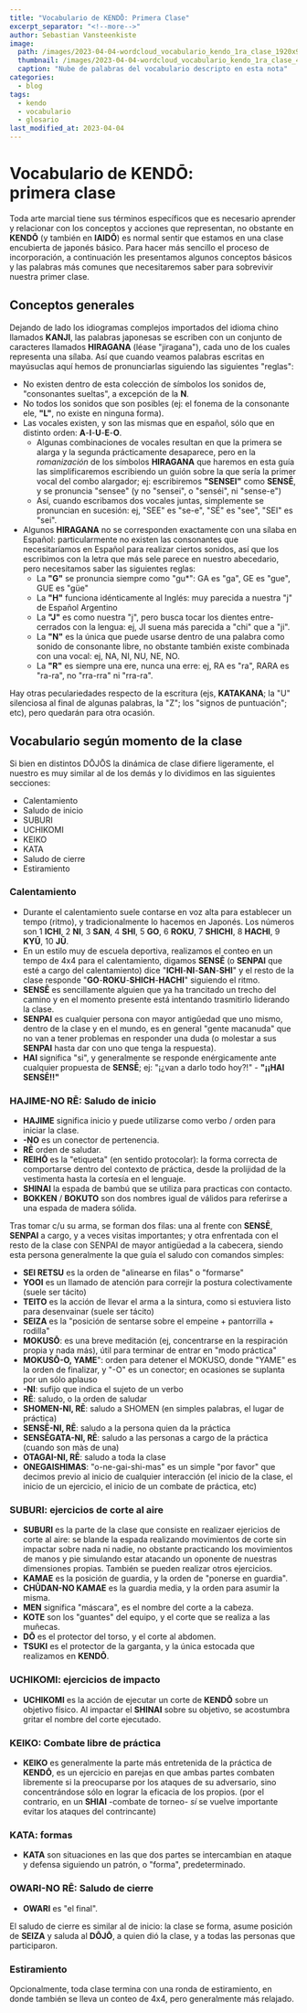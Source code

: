 ```yaml
---
title: "Vocabulario de KENDŌ: Primera Clase"
excerpt_separator: "<!--more-->"
author: Sebastian Vansteenkiste
image: 
  path: /images/2023-04-04-wordcloud_vocabulario_kendo_1ra_clase_1920x960.png
  thumbnail: /images/2023-04-04-wordcloud_vocabulario_kendo_1ra_clase_400x200.png
  caption: "Nube de palabras del vocabulario descripto en esta nota"
categories:
  - blog
tags: 
  - kendo
  - vocabulario
  - glosario
last_modified_at: 2023-04-04
---
```


# Vocabulario de KENDŌ: primera clase

Toda arte marcial tiene sus términos específicos que es necesario aprender y relacionar con los conceptos y acciones que representan, no obstante en **KENDŌ** (y también en **IAIDŌ**) es normal sentir que estamos en una clase encubierta de japonés básico.
Para hacer más sencillo el proceso de incorporación, a continuación les presentamos algunos conceptos básicos y las palabras más comunes que necesitaremos saber para sobrevivir nuestra primer clase.

<!--more-->

## Conceptos generales

Dejando de lado los idiogramas complejos importados del idioma chino llamados **KANJI**, las palabras japonesas se escriben con un conjunto de caracteres llamados **HIRAGANA** (léase "jiragana"), cada uno de los cuales representa una sílaba. Así que cuando veamos palabras escritas en mayúsuclas aquí hemos de pronunciarlas siguiendo las siguientes "reglas":

- No existen dentro de esta colección de símbolos los sonidos de, "consonantes sueltas", a excepción de la **N**.
- No todos los sonidos que son posibles (ej: el fonema de la consonante ele, **"L"**, no existe en ninguna forma).
- Las vocales existen, y son las mismas que en español, sólo que en distinto orden: **A**-**I**-**U**-**E**-**O**.
    - Algunas combinaciones de vocales resultan en que la primera se alarga y la segunda prácticamente desaparece, pero en la _romanización_ de los símbolos **HIRAGANA** que haremos en esta guía las simplificaremos escribiendo un guión sobre la que sería la primer vocal del combo alargador; ej: escribiremos **"SENSEI"** como **SENSĒ**, y se pronuncia "sensee" (y no "sensei", o "senséi", ni "sense-e")
    - Así, cuando escribamos dos vocales juntas, simplemente se pronuncian en sucesión: ej, "SEE" es "se-e", "SĒ" es "see", "SEI" es "sei".
- Algunos **HIRAGANA** no se corresponden exactamente con una sílaba en Español: particularmente no existen las consonantes que necesitaríamos en Español para realizar ciertos sonidos, así que los escribimos con la letra que más sele parece en nuestro abecedario, pero necesitamos saber las siguientes reglas:
    - La **"G"** se pronuncia siempre como "gu*": GA es "ga", GE es "gue", GUE es "güe"
    - La **"H"** funciona idénticamente al Inglés: muy parecida a nuestra "j" de Español Argentino
    - La **"J"** es como nuestra "j", pero busca tocar los dientes entre-cerrados con la lengua: ej, JI suena más parecida a "chi" que a "ji".
    - La **"N"** es la única que puede usarse dentro de una palabra como sonido de consonante libre, no obstante también existe combinada con una vocal: ej, NA, NI, NU, NE, NO.
    - La **"R"** es siempre una ere, nunca una erre: ej, RA es "ra", RARA es "ra-ra", no "rra-rra" ni "rra-ra".

Hay otras peculariedades respecto de la escritura (ejs, **KATAKANA**; la "U" silenciosa al final de algunas palabras, la "Z"; los "signos de puntuación"; etc), pero quedarán para otra ocasión.


## Vocabulario según momento de la clase

Si bien en distintos DŌJŌS la dinámica de clase difiere ligeramente, el nuestro es muy similar al de los demás y lo dividimos en las siguientes secciones:

- Calentamiento
- Saludo de inicio
- SUBURI
- UCHIKOMI
- KEIKO
- KATA
- Saludo de cierre
- Estiramiento


### Calentamiento

- Durante el calentamiento suele contarse en voz alta para establecer un tempo (ritmo), y tradicionalmente lo hacemos en Japonés. Los números son 1 **ICHI**, 2 **NI**, 3 **SAN**, 4 **SHI**, 5 **GO**, 6 **ROKU**, 7 **SHICHI**, 8 **HACHI**, 9 **KYŪ**, 10 **JŪ**.
- En un estilo muy de escuela deportiva, realizamos el conteo en un tempo de 4x4 para el calentamiento, digamos **SENSĒ** (o **SENPAI** que esté a cargo del calentamiento) dice "**ICHI**-**NI**-**SAN**-**SHI**" y el resto de la clase responde "**GO**-**ROKU**-**SHICH**-**HACHI**" siguiendo el ritmo.
- **SENSĒ** es sencillamente alguien que ya ha trancitado un trecho del camino y en el momento presente está intentando trasmitirlo liderando la clase.
- **SENPAI** es cualquier persona con mayor antigûedad que uno mismo, dentro de la clase y en el mundo, es en general "gente macanuda" que no van a tener problemas en responder una duda (o molestar a sus **SENPAI** hasta dar con uno que tenga la respuesta).
- **HAI** significa "si", y generalmente se responde enérgicamente ante cualquier propuesta de **SENSĒ**; ej: "¡¿van a darlo todo hoy?!" - **"¡¡HAI SENSĒ!!"**


### HAJIME-NO RĒ: Saludo de inicio

- **HAJIME** significa inicio y puede utilizarse como verbo / orden para iniciar la clase.
- **-NO** es un conector de pertenencia.
- **RĒ** orden de saludar.
- **REIHŌ** es la "etiqueta" (en sentido protocolar): la forma correcta de comportarse dentro del contexto de práctica, desde la prolijidad de la vestimenta hasta la cortesía en el lenguaje.
- **SHINAI** la espada de bambú que se utiliza para practicas con contacto.
- **BOKKEN** / **BOKUTO** son dos nombres igual de válidos para referirse a una espada de madera sólida.

Tras tomar c/u su arma, se forman dos filas: una al frente con **SENSĒ**, **SENPAI** a cargo, y a veces visitas importantes; y otra enfrentada con el resto de la clase con SENPAI de mayor antigüedad a la cabecera, siendo esta persona generalmente la que guía el saludo con comandos simples:

- **SEI RETSU** es la orden de "alinearse en filas" o "formarse"
- **YOOI** es un llamado de atención para correjir la postura colectivamente (suele ser tácito)
- **TEITO** es la acción de llevar el arma a la sintura, como si estuviera listo para desenvainar (suele ser tácito)
- **SEIZA** es la "posición de sentarse sobre el empeine + pantorrilla + rodilla"
- **MOKUSŌ**: es una breve meditación (ej, concentrarse en la respiración propia y nada más), útil para terminar de entrar en "modo práctica"
- **MOKUSŌ-O, YAME**": orden para detener el MOKUSO, donde "YAME" es la orden de finalizar, y "-O" es un conector; en ocasiones se suplanta por un sólo aplauso
- **-NI**: sufijo que indica el sujeto de un verbo
- **RĒ**: saludo, o la orden de saludar
- **SHOMEN-NI, RĒ**: saludo a SHOMEN (en simples palabras, el lugar de práctica)
- **SENSĒ-NI, RĒ**: saludo a la persona quien da la práctica
- **SENSĒGATA-NI, RĒ**: saludo a las personas a cargo de la práctica (cuando son màs de una)
- **OTAGAI-NI, RĒ**: saludo a toda la clase
- **ONEGAISHIMAS**: "o-ne-gai-shi-mas" es un simple "por favor" que decimos previo al inicio de cualquier interacción (el inicio de la clase, el inicio de un ejercicio, el inicio de un combate de práctica, etc)


### SUBURI: ejercicios de corte al aire

- **SUBURI** es la parte de la clase que consiste en realizaer ejericios de corte al aire: se blande la espada realizando movimientos de corte sin impactar sobre nada ni nadie, no obstante practicando los movimientos de manos y pie simulando estar atacando un oponente de nuestras dimensiones propias. También se pueden realizar otros ejercicios.
- **KAMAE** es la posición de guardia, y la orden de "ponerse en guardia".
-  **CHŪDAN-NO KAMAE** es la guardia media, y la orden para asumir la misma.
- **MEN** significa "máscara", es el nombre del corte a la cabeza.
- **KOTE** son los "guantes" del equipo, y el corte que se realiza a las muñecas.
- **DŌ** es el protector del torso, y el corte al abdomen.
- **TSUKI** es el protector de la garganta, y la única estocada que realizamos en **KENDŌ**.


### UCHIKOMI: ejercicios de impacto

- **UCHIKOMI** es la acción de ejecutar un corte de **KENDŌ** sobre un objetivo físico. Al impactar el **SHINAI** sobre su objetivo, se acostumbra gritar el nombre del corte ejecutado.


### KEIKO: Combate libre de práctica

- **KEIKO** es generalmente la parte más entretenida de la práctica de **KENDŌ**, es un ejercicio en parejas en que ambas partes combaten libremente si la preocuparse por los ataques de su adversario, sino concentrándose sólo en lograr la eficacia de los propios. (por el contrario, en un **SHIAI** -combate de torneo- _sí_ se vuelve importante evitar los ataques del contrincante)


### KATA: formas

- **KATA** son situaciones en las que dos partes se intercambian en ataque y defensa siguiendo un patrón, o "forma", predeterminado.


### OWARI-NO RĒ: Saludo de cierre

- **OWARI** es "el final".

El saludo de cierre es similar al de inicio: la clase se forma, asume posición de **SEIZA** y saluda al **DŌJŌ**, a quien dió la clase, y a todas las personas que participaron.


### Estiramiento

Opcionalmente, toda clase termina con una ronda de estiramiento, en donde también se lleva un conteo de 4x4, pero generalmente más relajado.